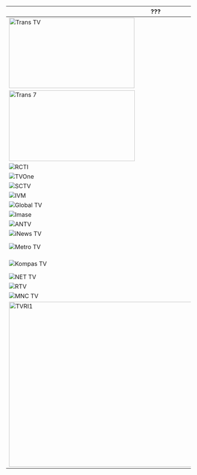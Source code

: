 ??? | ???
-- | --
<img width="342" height="192" alt="Trans TV" src="https://github.com/user-attachments/assets/c7112a49-67bc-4273-bb36-47161e685322" /> | Trans TV
<img width="343" height="193" alt="Trans 7" src="https://github.com/user-attachments/assets/52a6586c-00b6-475c-80a0-00af2af5bcdd" /> | Trans 7
![RCTI](https://github.com/user-attachments/assets/01246e3d-aaf7-4a96-839a-e7ee86c1c064) | RCTI
![TVOne](https://github.com/user-attachments/assets/4ee2932f-4c53-4ab1-b418-23c82886922c) | tvOne
![SCTV](https://github.com/user-attachments/assets/e5fb8f63-02fe-4f5e-a00f-99e3acd51c51) | SCTV
![IVM](https://github.com/user-attachments/assets/053cd27d-4a0b-4b10-832e-07d275c49f22) | Indosiar
![Global TV](https://github.com/user-attachments/assets/260831d5-ed11-44f8-b180-23309e30af16) | GTV
![[Imase](https://store.imase-official.com/cdn/shop/files/ogp_imase.png?v=1712642872)](https://store.imase-official.com/cdn/shop/files/ogp_imase.png?v=1712642872) | Imase
![ANTV](https://github.com/user-attachments/assets/1056a607-970d-462e-b44b-29bd0ab5f3dc) | ANTV
![iNews TV](https://github.com/user-attachments/assets/2ab4c0fb-155c-4d5c-9225-eba0786796ab) | iNews
![Metro TV](https://github.com/user-attachments/assets/4223c0eb-6d45-4a93-bf87-89dda734a8c8) | Metro TV
![Kompas TV](https://github.com/user-attachments/assets/d55a42b9-bda9-4b28-86ba-fed97a774398) | Kompas TV
![NET TV](https://github.com/user-attachments/assets/e577bfd1-c7c8-4eed-8835-079af3504236) | MDTV
![RTV](https://github.com/user-attachments/assets/3964179d-6ce5-49ee-855a-756cf05b9860) | RTV
![MNC TV](https://github.com/user-attachments/assets/5332ec63-959a-4006-ad98-509ea497e483) | MNCTV
<img width="800" height="450" alt="TVRI1" src="https://github.com/user-attachments/assets/ff593d92-9ba9-4c55-8ee1-01c851adf877" /> | TVRI Nasional

